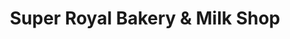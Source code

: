 ---
title: "Super Royal Bakery & Milk Shop"
url: /khrchy/super-royal-bakery-and-milk-shop/
shop: bakery
---